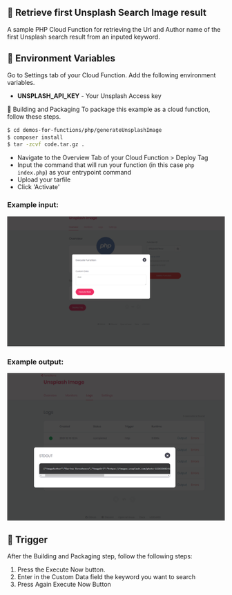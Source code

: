 ## 📧 Retrieve first Unsplash Search Image result
A sample PHP Cloud Function for retrieving the Url and Author name of the first Unsplash search result from an inputed keyword.

## 📝 Environment Variables
Go to Settings tab of your Cloud Function. Add the following environment variables.

* **UNSPLASH_API_KEY** - Your Unsplash Access key 
  
🚀 Building and Packaging
To package this example as a cloud function, follow these steps.

```bash
$ cd demos-for-functions/php/generateUnsplashImage
$ composer install
$ tar -zcvf code.tar.gz .
```

* Navigate to the Overview Tab of your Cloud Function > Deploy Tag
* Input the command that will run your function (in this case `php index.php`) as your entrypoint command
* Upload your tarfile 
* Click 'Activate'

### Example input:
![](examples/ExampleInput.png)
### Example output:
![](examples/ExampleOutput.png)
## 🎯 Trigger
After the Building and Packaging step, follow the following steps:

1. Press the Execute Now button.
2. Enter in the Custom Data field the keyword you want to search
3. Press Again Execute Now Button